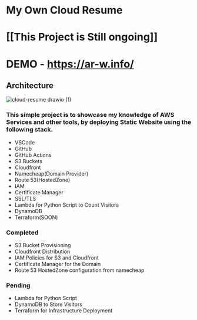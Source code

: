 # My Own Cloud Resume
# [[This Project is Still ongoing]]
# DEMO - https://ar-w.info/

## Architecture

![cloud-resume drawio (1)](https://github.com/nicetry001/cloud-resume/assets/85026477/9c951241-dcfa-4e3b-a3f1-3c2578373594)

### This simple project is to showcase my knowledge of AWS Services and other tools, by deploying Static Website using the following stack.

- VSCode
- GitHub
- GitHub Actions
- S3 Buckets
- Cloudfront
- Namecheap(Domain Provider)
- Route 53(HostedZone)
- IAM
- Certificate Manager
- SSL/TLS
- Lambda for Python Script to Count Visitors
- DynamoDB
- Terraform(SOON)

### Completed

- S3 Bucket Provisioning
- Cloudfront Distribution
- IAM Policies for S3 and Cloudfront
- Certificate Manager for the Domain
- Route 53 HostedZone configuration from namecheap


### Pending

- Lambda for Python Script
- DynamoDB to Store Visitors
- Terraform for Infrastructure Deployment


